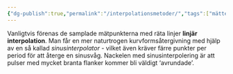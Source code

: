```yaml
---
{"dg-publish":true,"permalink":"/interpolationsmetoder/","tags":["mätteknik"]}
---
```



Vanligtvis förenas de samplade mätpunkterna med räta linjer **linjär interpolation**. Man får en mer naturtrogen kurvformsåtergivning med hjälp av en så kallad *sinusinterpolator* - vilket även kräver färre punkter per period för att återge en sinusvåg. Nackelen med sinusinterpolering är att pulser med mycket branta flanker kommer bli väldigt ‘avrundade’.